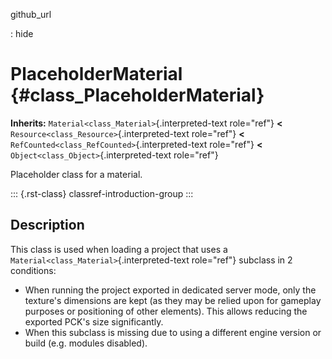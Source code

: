 github_url

:   hide

# PlaceholderMaterial {#class_PlaceholderMaterial}

**Inherits:** `Material<class_Material>`{.interpreted-text role="ref"}
**\<** `Resource<class_Resource>`{.interpreted-text role="ref"} **\<**
`RefCounted<class_RefCounted>`{.interpreted-text role="ref"} **\<**
`Object<class_Object>`{.interpreted-text role="ref"}

Placeholder class for a material.

::: {.rst-class}
classref-introduction-group
:::

## Description

This class is used when loading a project that uses a
`Material<class_Material>`{.interpreted-text role="ref"} subclass in 2
conditions:

- When running the project exported in dedicated server mode, only the
  texture\'s dimensions are kept (as they may be relied upon for
  gameplay purposes or positioning of other elements). This allows
  reducing the exported PCK\'s size significantly.
- When this subclass is missing due to using a different engine version
  or build (e.g. modules disabled).
